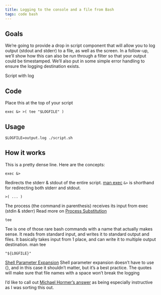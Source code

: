 ```yaml
---
title: Logging to the console and a file from Bash
tags: code bash
---
```

## Goals

We’re going to provide a drop in script component that will allow you to log output (stdout and stderr) to a file, as well as the screen. In a follow-up, we’ll show how this can also be run through a filter so that your output could be timestamped. We’ll also put in some simple error handling to ensure the logging destination exists.

Script with log

## Code

Place this at the top of your script

```
exec &> >( tee "$LOGFILE" )
```

## Usage

```
$LOGFILE=output.log ./script.sh
```

## How it works

This is a pretty dense line. Here are the concepts:

```
exec &>
```

Redirects the stderr & stdout of the entire script. [man exec](http://www.tldp.org/LDP/abs/html/x17974.html) `&>` is shorthand for redirecting both stderr and stdout.

```
>( ... )
```

The process (the command in parenthesis) receives its input from exec (stdin & stderr) Read more on [Process Substitution](https://www.gnu.org/software/bash/manual/bashref.html#Process-Substitution)

```
tee
```

Tee is one of those rare bash commands with a name that actually makes sense. It reads from standard input, and writes it to standard output and files. It basically takes input from 1 place, and can write it to multiple output destination. man tee

```
"${LOGFILE}"
```

[Shell Parameter Expansion](https://www.gnu.org/software/bash/manual/bashref.html#Shell-Parameter-Expansion) Shell parameter expansion doesn’t have to use {}, and in this case it shouldn’t matter, but it’s a best practice.  The quotes will make sure that file names with a space won’t break the logging

I’d like to call out [Michael Hormer’s answer](https://unix.stackexchange.com/questions/145651/using-exec-and-tee-to-redirect-logs-to-stdout-and-a-log-file-in-the-same-time/145654#145654) as being especially instructive as I was sorting this out.
